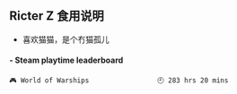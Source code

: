 ## Ricter Z 食用说明
- 喜欢猫猫，是个冇猫孤儿

<!-- steam-box start -->
#### - Steam playtime leaderboard
```text
🎮 World of Warships                 🕘 283 hrs 20 mins
```
<!-- Powered by https://github.com/YouEclipse/steam-box . -->
<!-- steam-box end -->
